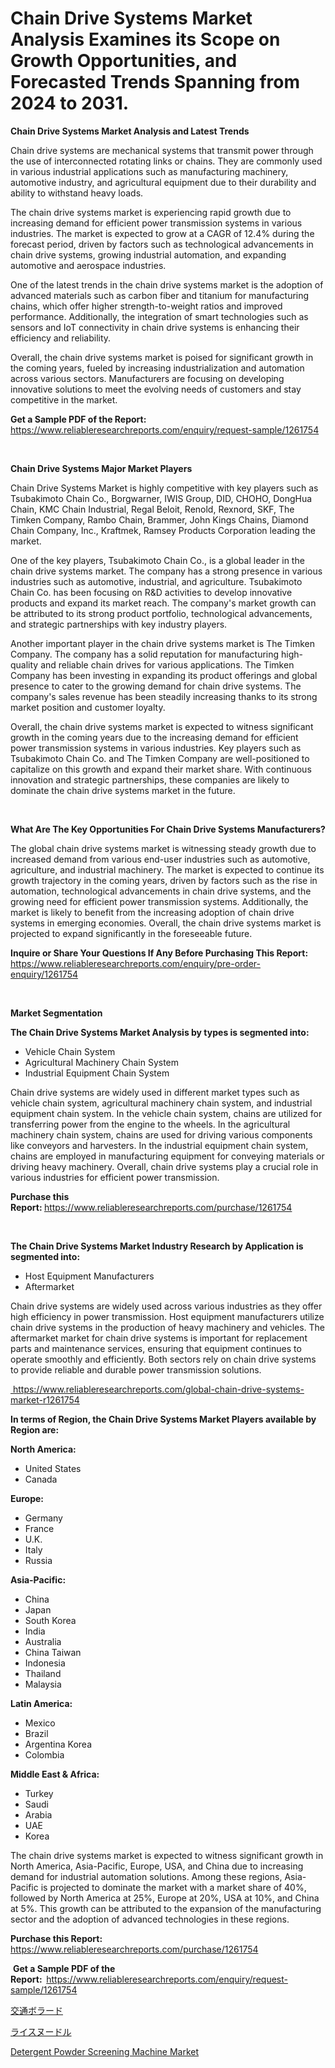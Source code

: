 <p><h1>Chain Drive Systems Market Analysis Examines its Scope on Growth Opportunities, and Forecasted Trends Spanning from 2024 to 2031.</h1></p><p><strong>Chain Drive Systems Market Analysis and Latest Trends</strong></p>
<p><p>Chain drive systems are mechanical systems that transmit power through the use of interconnected rotating links or chains. They are commonly used in various industrial applications such as manufacturing machinery, automotive industry, and agricultural equipment due to their durability and ability to withstand heavy loads.</p><p>The chain drive systems market is experiencing rapid growth due to increasing demand for efficient power transmission systems in various industries. The market is expected to grow at a CAGR of 12.4% during the forecast period, driven by factors such as technological advancements in chain drive systems, growing industrial automation, and expanding automotive and aerospace industries.</p><p>One of the latest trends in the chain drive systems market is the adoption of advanced materials such as carbon fiber and titanium for manufacturing chains, which offer higher strength-to-weight ratios and improved performance. Additionally, the integration of smart technologies such as sensors and IoT connectivity in chain drive systems is enhancing their efficiency and reliability.</p><p>Overall, the chain drive systems market is poised for significant growth in the coming years, fueled by increasing industrialization and automation across various sectors. Manufacturers are focusing on developing innovative solutions to meet the evolving needs of customers and stay competitive in the market.</p></p>
<p><strong>Get a Sample PDF of the Report:&nbsp;</strong> <a href="https://www.reliableresearchreports.com/enquiry/request-sample/1261754">https://www.reliableresearchreports.com/enquiry/request-sample/1261754</a></p>
<p>&nbsp;</p>
<p><strong>Chain Drive Systems Major Market Players</strong></p>
<p><p>Chain Drive Systems Market is highly competitive with key players such as Tsubakimoto Chain Co., Borgwarner, IWIS Group, DID, CHOHO, DongHua Chain, KMC Chain Industrial, Regal Beloit, Renold, Rexnord, SKF, The Timken Company, Rambo Chain, Brammer, John Kings Chains, Diamond Chain Company, Inc., Kraftmek, Ramsey Products Corporation leading the market.</p><p>One of the key players, Tsubakimoto Chain Co., is a global leader in the chain drive systems market. The company has a strong presence in various industries such as automotive, industrial, and agriculture. Tsubakimoto Chain Co. has been focusing on R&D activities to develop innovative products and expand its market reach. The company's market growth can be attributed to its strong product portfolio, technological advancements, and strategic partnerships with key industry players.</p><p>Another important player in the chain drive systems market is The Timken Company. The company has a solid reputation for manufacturing high-quality and reliable chain drives for various applications. The Timken Company has been investing in expanding its product offerings and global presence to cater to the growing demand for chain drive systems. The company's sales revenue has been steadily increasing thanks to its strong market position and customer loyalty.</p><p>Overall, the chain drive systems market is expected to witness significant growth in the coming years due to the increasing demand for efficient power transmission systems in various industries. Key players such as Tsubakimoto Chain Co. and The Timken Company are well-positioned to capitalize on this growth and expand their market share. With continuous innovation and strategic partnerships, these companies are likely to dominate the chain drive systems market in the future.</p></p>
<p>&nbsp;</p>
<p><strong>What Are The Key Opportunities For Chain Drive Systems Manufacturers?</strong></p>
<p><p>The global chain drive systems market is witnessing steady growth due to increased demand from various end-user industries such as automotive, agriculture, and industrial machinery. The market is expected to continue its growth trajectory in the coming years, driven by factors such as the rise in automation, technological advancements in chain drive systems, and the growing need for efficient power transmission systems. Additionally, the market is likely to benefit from the increasing adoption of chain drive systems in emerging economies. Overall, the chain drive systems market is projected to expand significantly in the foreseeable future.</p></p>
<p><strong>Inquire or Share Your Questions If Any Before Purchasing This Report:</strong> <a href="https://www.reliableresearchreports.com/enquiry/pre-order-enquiry/1261754">https://www.reliableresearchreports.com/enquiry/pre-order-enquiry/1261754</a></p>
<p>&nbsp;</p>
<p><strong>Market Segmentation</strong></p>
<p><strong>The Chain Drive Systems Market Analysis by types is segmented into:</strong></p>
<p><ul><li>Vehicle Chain System</li><li>Agricultural Machinery Chain System</li><li>Industrial Equipment Chain System</li></ul></p>
<p><p>Chain drive systems are widely used in different market types such as vehicle chain system, agricultural machinery chain system, and industrial equipment chain system. In the vehicle chain system, chains are utilized for transferring power from the engine to the wheels. In the agricultural machinery chain system, chains are used for driving various components like conveyors and harvesters. In the industrial equipment chain system, chains are employed in manufacturing equipment for conveying materials or driving heavy machinery. Overall, chain drive systems play a crucial role in various industries for efficient power transmission.</p></p>
<p><strong>Purchase this Report:&nbsp;</strong><a href="https://www.reliableresearchreports.com/purchase/1261754">https://www.reliableresearchreports.com/purchase/1261754</a></p>
<p>&nbsp;</p>
<p><strong>The Chain Drive Systems Market Industry Research by Application is segmented into:</strong></p>
<p><ul><li>Host Equipment Manufacturers</li><li>Aftermarket</li></ul></p>
<p><p>Chain drive systems are widely used across various industries as they offer high efficiency in power transmission. Host equipment manufacturers utilize chain drive systems in the production of heavy machinery and vehicles. The aftermarket market for chain drive systems is important for replacement parts and maintenance services, ensuring that equipment continues to operate smoothly and efficiently. Both sectors rely on chain drive systems to provide reliable and durable power transmission solutions.</p></p>
<p><a href="https://www.reliableresearchreports.com/global-chain-drive-systems-market-r1261754">&nbsp;https://www.reliableresearchreports.com/global-chain-drive-systems-market-r1261754</a></p>
<p><strong>In terms of Region, the Chain Drive Systems Market Players available by Region are:</strong></p>
<p>
    <p> <strong> North America: </strong>
        <ul>
            <li>United States</li>
            <li>Canada</li>
        </ul>
        </p> 
    <p> <strong> Europe: </strong>
        <ul>
            <li>Germany</li>
            <li>France</li>
            <li>U.K.</li>
            <li>Italy</li>
            <li>Russia</li>
        </ul>
        </p> 
    <p> <strong> Asia-Pacific: </strong>
        <ul>
            <li>China</li>
            <li>Japan</li>
            <li>South Korea</li>
            <li>India</li>
            <li>Australia</li>
            <li>China Taiwan</li>
            <li>Indonesia</li>
            <li>Thailand</li>
            <li>Malaysia</li>
        </ul>
        </p> 
    <p> <strong> Latin America: </strong>
        <ul>
            <li>Mexico</li>
            <li>Brazil</li>
            <li>Argentina Korea</li>
            <li>Colombia</li>
        </ul>
        </p> 
    <p> <strong> Middle East & Africa: </strong>
        <ul>
            <li>Turkey</li>
            <li>Saudi</li>
            <li>Arabia</li>
            <li>UAE</li>
            <li>Korea</li>
        </ul>
    </p>
    </p>
<p><p>The chain drive systems market is expected to witness significant growth in North America, Asia-Pacific, Europe, USA, and China due to increasing demand for industrial automation solutions. Among these regions, Asia-Pacific is projected to dominate the market with a market share of 40%, followed by North America at 25%, Europe at 20%, USA at 10%, and China at 5%. This growth can be attributed to the expansion of the manufacturing sector and the adoption of advanced technologies in these regions.</p></p>
<p><strong>Purchase this Report: </strong><a href="https://www.reliableresearchreports.com/purchase/1261754">https://www.reliableresearchreports.com/purchase/1261754</a></p>
<p>&nbsp;<strong>Get a Sample PDF of the Report:&nbsp;&nbsp;</strong><a href="https://www.reliableresearchreports.com/enquiry/request-sample/1261754">https://www.reliableresearchreports.com/enquiry/request-sample/1261754</a></p>
<p><strong></strong></p>
<p><p><a href="https://medium.com/@barrycuda1974/%E4%BA%A4%E9%80%9A%E7%94%A8%E3%83%9C%E3%83%A9%E3%83%BC%E3%83%89%E5%B8%82%E5%A0%B4-%E7%AB%B6%E4%BA%89%E5%88%86%E6%9E%90-%E5%B8%82%E5%A0%B4%E3%83%88%E3%83%AC%E3%83%B3%E3%83%89%E3%81%8A%E3%82%88%E3%81%B32031%E5%B9%B4%E3%81%BE%E3%81%A7%E3%81%AE%E4%BA%88%E6%B8%AC-526582fdd276">交通ボラード</a></p><p><a href="https://github.com/oafhukehf4709715/Market-Research-Report-List-1/blob/main/881818528834.md">ライスヌードル</a></p><p><a href="https://github.com/WillieWoodard/Market-Research-Report-List-4/blob/main/detergent-powder-screening-machine-market.md">Detergent Powder Screening Machine Market</a></p></p>